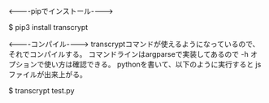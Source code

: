 
<----pipでインストール---->

$ pip3 install transcrypt

<----コンパイル---->
transcryptコマンドが使えるようになっているので、それでコンパイルする。
コマンドラインはargparseで実装してあるので -h オプションで使い方は確認できる。
pythonを書いて、以下のように実行すると jsファイルが出来上がる。

$ transcrypt test.py
